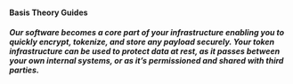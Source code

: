 <div class="guides" id="guides">
    <div class="header-intro">
        <span>
            <h4>Basis Theory Guides</h4>
            <h5>Our software becomes a core part of your infrastructure enabling you to quickly encrypt, tokenize, and store any payload securely. Your token infrastructure can be used to protect data at rest, as it passes between your own internal systems, or as it’s permissioned and shared with third parties.</h5>
        </span>
    </div>
</div>